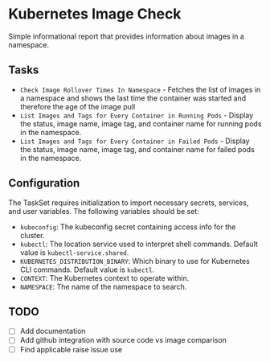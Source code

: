 # Kubernetes Image Check

Simple informational report that provides information about images in a namespace. 

## Tasks
- `Check Image Rollover Times In Namespace` - Fetches the list of images in a namespace and shows the last time the container was started and therefore the age of the image pull
- `List Images and Tags for Every Container in Running Pods` - Display the status, image name, image tag, and container name for running pods in the namespace.
- `List Images and Tags for Every Container in Failed Pods` - Display the status, image name, image tag, and container name for failed pods in the namespace.

## Configuration

The TaskSet requires initialization to import necessary secrets, services, and user variables. The following variables should be set:

- `kubeconfig`: The kubeconfig secret containing access info for the cluster.
- `kubectl`: The location service used to interpret shell commands. Default value is `kubectl-service.shared`.
- `KUBERNETES_DISTRIBUTION_BINARY`: Which binary to use for Kubernetes CLI commands. Default value is `kubectl`.
- `CONTEXT`: The Kubernetes context to operate within.
- `NAMESPACE`: The name of the namespace to search.

## TODO
- [ ] Add documentation
- [ ] Add github integration with source code vs image comparison
- [ ] Find applicable raise issue use